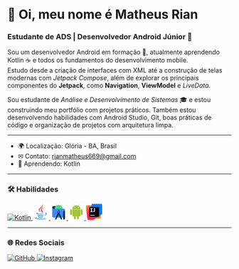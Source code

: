 # 👋 Oi, meu nome é Matheus Rian

### Estudante de ADS | Desenvolvedor Android Júnior 🚀

Sou um desenvolvedor Android em formação 📱, atualmente aprendendo Kotlin ☕ e todos os fundamentos do desenvolvimento mobile.  
Estudo desde a criação de interfaces com XML até a construção de telas modernas com *Jetpack Compose*, além de explorar os principais componentes do **Jetpack**, como **Navigation**, **ViewModel** e *LiveData*.

Sou estudante de *Análise e Desenvolvimento de Sistemas* 🎓 e estou construindo meu portfólio com projetos práticos. Também estou desenvolvendo habilidades com Android Studio, Git, boas práticas de código e organização de projetos com arquitetura limpa.

---

- 🌍 Localização: Glória - BA, Brasil  
- ✉ Contato: [rianmatheus669@gmail.com](mailto:rianmatheus669@gmail.com)  
- 🧠 Aprendendo: Kotlin

---

### 🛠 Habilidades

<p align="left">
  <a href="https://kotlinlang.org/" target="_blank" rel="noreferrer">
    <img src="https://raw.githubusercontent.com/danielcranney/readme-generator/main/public/icons/skills/kotlin-colored.svg" width="36" height="36" alt="Kotlin" />
  </a>
  <a href="https://www.java.com/" target="_blank" rel="noreferrer">
    <img src="https://raw.githubusercontent.com/devicons/devicon/master/icons/java/java-original.svg" width="36" height="36" alt="Java" />
  </a>
  <a href="https://developer.android.com/studio" target="_blank" rel="noreferrer">
    <img src="https://raw.githubusercontent.com/devicons/devicon/master/icons/androidstudio/androidstudio-original.svg" width="36" height="36" alt="Android Studio" />
  </a>
  <a href="https://www.android.com/" target="_blank" rel="noreferrer">
    <img src="https://raw.githubusercontent.com/devicons/devicon/master/icons/android/android-original.svg" width="36" height="36" alt="Android" />
  </a>
  <a href="https://www.jetbrains.com/idea/" target="_blank" rel="noreferrer">
  <img src="https://raw.githubusercontent.com/devicons/devicon/master/icons/intellij/intellij-original.svg" width="36" height="36" alt="IntelliJ IDEA" />
</a>
</p>

---

### 🌐 Redes Sociais

<p align="left">
  <a href="https://github.com/matheusrian" target="_blank" rel="noreferrer">
    <img src="https://raw.githubusercontent.com/danielcranney/readme-generator/main/public/icons/socials/github.svg" width="32" height="32" alt="GitHub" />
  </a>
  <a href="https://www.instagram.com/rian144hz" target="_blank" rel="noreferrer">
    <img src="https://raw.githubusercontent.com/danielcranney/readme-generator/main/public/icons/socials/instagram.svg" width="32" height="32" alt="Instagram" />
  </a>
</p>
